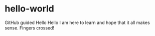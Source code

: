 # hello-world
GitHub guided
Hello Hello
I am here to learn and hope that it all makes sense.
Fingers crossed!
